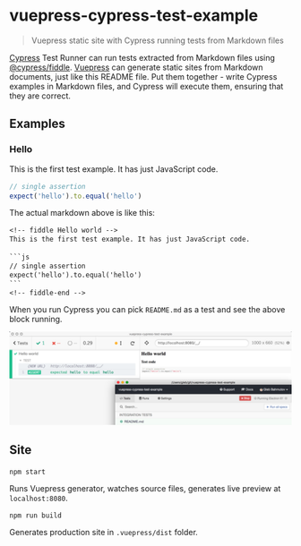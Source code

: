 # vuepress-cypress-test-example
> Vuepress static site with Cypress running tests from Markdown files

[Cypress](https://www.cypress.io) Test Runner can run tests extracted from Markdown files using [@cypress/fiddle](https://github.com/cypress-io/cypress-fiddle). [Vuepress](https://vuepress.vuejs.org/) can generate static sites from Markdown documents, just like this README file. Put them together - write Cypress examples in Markdown files, and Cypress will execute them, ensuring that they are correct.

## Examples

### Hello

<!-- fiddle Hello world -->
This is the first test example. It has just JavaScript code.

```js
// single assertion
expect('hello').to.equal('hello')
```
<!-- fiddle-end -->

The actual markdown above is like this:

    <!-- fiddle Hello world -->
    This is the first test example. It has just JavaScript code.

    ```js
    // single assertion
    expect('hello').to.equal('hello')
    ```
    <!-- fiddle-end -->

When you run Cypress you can pick `README.md` as a test and see the above block running.

![Hello test](./images/hello-test.png)

## Site

```shell
npm start
```

Runs Vuepress generator, watches source files, generates live preview at `localhost:8080`.

```shell
npm run build
```

Generates production site in `.vuepress/dist` folder.
